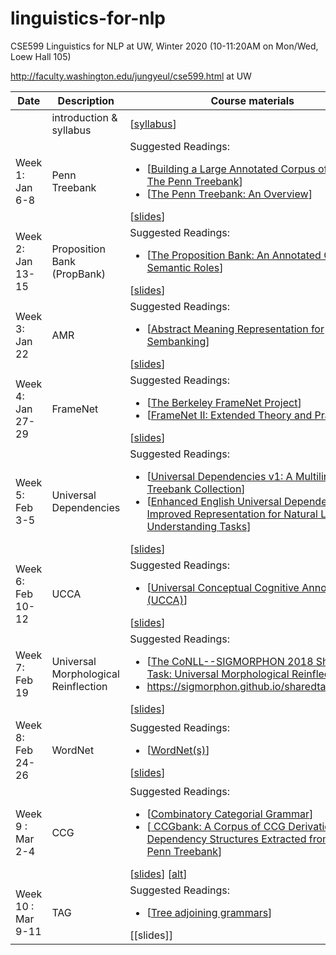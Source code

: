 # linguistics-for-nlp

CSE599 Linguistics for NLP at UW, Winter 2020 (10-11:20AM on Mon/Wed, Loew Hall 105)

http://faculty.washington.edu/jungyeul/cse599.html at UW

| Date |	Description	 |Course materials |
| ------------ | ------------ | ------------  |
|  | introduction & syllabus | [[syllabus](https://www.overleaf.com/read/rmgmskbgtzjg)] |
|Week 1: Jan 6-8 | Penn Treebank |Suggested Readings:  <ul><li>[[Building a Large Annotated Corpus of English: The Penn Treebank](https://www.aclweb.org/anthology/J93-2004/)]</li><li>[[The Penn Treebank: An Overview](https://link.springer.com/chapter/10.1007/978-94-010-0201-1_1)]</li></ul> [[slides](https://www.overleaf.com/read/ngkbtzswpywx)] |
|Week 2: Jan 13-15     | Proposition Bank (PropBank) |Suggested Readings:  <ul><li>[[The Proposition Bank: An Annotated Corpus of Semantic Roles](https://www.aclweb.org/anthology/J05-1004/)]</li></ul> [[slides](https://www.overleaf.com/read/ypzqpssshnwx)] |
|Week 3: Jan 22     | AMR  |Suggested Readings:  <ul> <li>[[Abstract Meaning Representation for Sembanking](https://www.aclweb.org/anthology/W13-2322/)]</li></ul> [[slides](https://www.overleaf.com/read/bhzdwmhzwsvd)] |
|Week 4: Jan 27-29  | FrameNet |Suggested Readings:  <ul><li>[[The Berkeley FrameNet Project](https://www.aclweb.org/anthology/P98-1013/)]</li> <li>[[FrameNet II: Extended Theory and Practice](https://framenet2.icsi.berkeley.edu/docs/r1.5/book.pdf)]</li></ul> [[slides](https://www.overleaf.com/read/wmckzmshjxjk)] |
|Week 5: Feb 3-5    | Universal Dependencies |Suggested Readings: <ul><li>[[Universal Dependencies v1: A Multilingual Treebank Collection](https://www.aclweb.org/anthology/L16-1262/)]</li> <li>[[Enhanced English Universal Dependencies: An Improved Representation for Natural Language Understanding Tasks](https://nlp.stanford.edu/pubs/schuster2016enhanced.pdf)]</li></ul> [[slides](https://www.overleaf.com/read/ydgntchyqwpp)] |
|Week 6: Feb 10-12  | UCCA  |Suggested Readings: <ul><li>[[Universal Conceptual Cognitive Annotation (UCCA)](https://www.aclweb.org/anthology/P13-1023/)]</li>  </ul> [[slides](https://www.overleaf.com/read/jrzbpkgzhxmp)] |
|Week 7: Feb 19     | Universal Morphological Reinflection | Suggested Readings: <ul><li>[[The CoNLL--SIGMORPHON 2018 Shared Task: Universal Morphological Reinflection](https://www.aclweb.org/anthology/K18-3001/)]</li> <li>https://sigmorphon.github.io/sharedtasks/2018/</li> </ul> [[slides](https://www.overleaf.com/read/thftmybxvvrk)] |
|Week 8: Feb 24-26  | WordNet| Suggested Readings: <ul><li>[[WordNet(s)](http://www.sciencedirect.com/science/article/pii/B0080448542009469)]</li> </ul> [[slides](https://www.overleaf.com/read/nmzyptnynfhw)] |
|Week 9 : Mar 2-4    | CCG | Suggested Readings: <ul><li>[[Combinatory Categorial Grammar](https://onlinelibrary.wiley.com/doi/pdf/10.1002/9781444395037)]</li> <li>[[ CCGbank: A Corpus of CCG Derivations and Dependency Structures Extracted from the Penn Treebank](https://www.aclweb.org/anthology/J07-3004.pdf)]</li> </ul> [[slides](https://www.overleaf.com/read/fgrwyszgjfnj)] [[alt](https://drive.google.com/file/d/1i5Hql5UG_zWMcKZUs46hlNI6e6jEbdPR/view?usp=sharing)] |
|Week 10 : Mar 9-11    | TAG | Suggested Readings: <ul><li>[[Tree adjoining grammars](https://www.cambridge.org/core/books/natural-language-parsing/tree-adjoining-grammars-how-much-contextsensitivity-is-required-to-provide-reasonable-structural-descriptions/81BFD6DAC6B0CB24A3042A06E964F2E1)]</li> </ul> [[slides]] |

